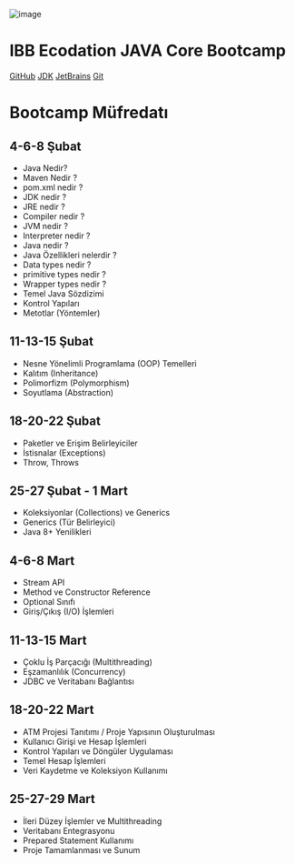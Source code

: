 ![image](https://github.com/user-attachments/assets/e3e88eca-f1c0-48f7-9e9b-e63de0069bfc)

# IBB Ecodation JAVA Core Bootcamp
[GitHub](https://github.com/basrioglumehmet/ibb_java_core_se)
[JDK](https://www.oracle.com/tr/java/technologies/downloads/)
[JetBrains](https://www.jetbrains.com/idea/download/?section=windows)
[Git](https://git-scm.com/downloads)

# Bootcamp Müfredatı

## 4-6-8 Şubat  
- Java Nedir?
- Maven Nedir ?
- pom.xml nedir ?
- JDK  nedir ?
- JRE  nedir ?
- Compiler  nedir ?
- JVM  nedir ?
- Interpreter nedir ?
- Java nedir ?
- Java Özellikleri nelerdir ?
- Data types  nedir ?
- primitive types  nedir ?
- Wrapper types nedir ?
- Temel Java Sözdizimi  
- Kontrol Yapıları  
- Metotlar (Yöntemler)  

## 11-13-15 Şubat  
- Nesne Yönelimli Programlama (OOP) Temelleri  
- Kalıtım (Inheritance)  
- Polimorfizm (Polymorphism)  
- Soyutlama (Abstraction)  

## 18-20-22 Şubat  
- Paketler ve Erişim Belirleyiciler  
- İstisnalar (Exceptions)  
- Throw, Throws  

## 25-27 Şubat - 1 Mart  
- Koleksiyonlar (Collections) ve Generics  
- Generics (Tür Belirleyici)  
- Java 8+ Yenilikleri  

## 4-6-8 Mart  
- Stream API  
- Method ve Constructor Reference  
- Optional Sınıfı  
- Giriş/Çıkış (I/O) İşlemleri  

## 11-13-15 Mart  
- Çoklu İş Parçacığı (Multithreading)  
- Eşzamanlılık (Concurrency)  
- JDBC ve Veritabanı Bağlantısı  

## 18-20-22 Mart  
- ATM Projesi Tanıtımı / Proje Yapısının Oluşturulması  
- Kullanıcı Girişi ve Hesap İşlemleri  
- Kontrol Yapıları ve Döngüler Uygulaması  
- Temel Hesap İşlemleri  
- Veri Kaydetme ve Koleksiyon Kullanımı  

## 25-27-29 Mart  
- İleri Düzey İşlemler ve Multithreading  
- Veritabanı Entegrasyonu  
- Prepared Statement Kullanımı  
- Proje Tamamlanması ve Sunum  
